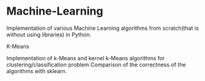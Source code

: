 # Machine-Learning
Implementation of various Machine Learning algorithms from scratch(that is without using libraries) in Python.

K-Means

Implementation of k-Means and kernel k-Means algorithms for clustering/classification problem
Comparison of the correctness of the algorithms with sklearn.
